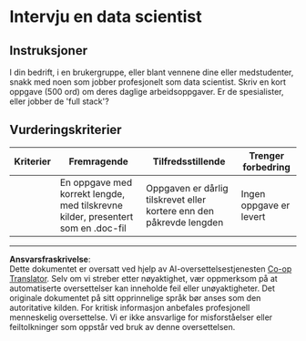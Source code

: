 <!--
CO_OP_TRANSLATOR_METADATA:
{
  "original_hash": "70d65aeddc06170bc1aed5b27805f930",
  "translation_date": "2025-09-05T21:42:07+00:00",
  "source_file": "1-Introduction/4-techniques-of-ML/assignment.md",
  "language_code": "no"
}
-->
# Intervju en data scientist

## Instruksjoner

I din bedrift, i en brukergruppe, eller blant vennene dine eller medstudenter, snakk med noen som jobber profesjonelt som data scientist. Skriv en kort oppgave (500 ord) om deres daglige arbeidsoppgaver. Er de spesialister, eller jobber de 'full stack'?

## Vurderingskriterier

| Kriterier | Fremragende                                                                         | Tilfredsstillende                                                  | Trenger forbedring    |
| --------- | ----------------------------------------------------------------------------------- | ------------------------------------------------------------------ | --------------------- |
|           | En oppgave med korrekt lengde, med tilskrevne kilder, presentert som en .doc-fil    | Oppgaven er dårlig tilskrevet eller kortere enn den påkrevde lengden | Ingen oppgave er levert |

---

**Ansvarsfraskrivelse**:  
Dette dokumentet er oversatt ved hjelp av AI-oversettelsestjenesten [Co-op Translator](https://github.com/Azure/co-op-translator). Selv om vi streber etter nøyaktighet, vær oppmerksom på at automatiserte oversettelser kan inneholde feil eller unøyaktigheter. Det originale dokumentet på sitt opprinnelige språk bør anses som den autoritative kilden. For kritisk informasjon anbefales profesjonell menneskelig oversettelse. Vi er ikke ansvarlige for misforståelser eller feiltolkninger som oppstår ved bruk av denne oversettelsen.